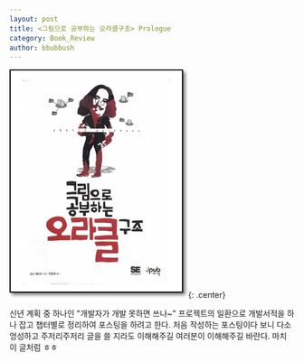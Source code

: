 ```yaml
---
layout: post
title: <그림으로 공부하는 오라클구조> Prologue
category: Book_Review
author: bbubbush
---
```

![그림으로 공부하는 오라클구조 표지](/assets/img/book_review/01_oracle_architecture/prologue_01.png){: .center}

신년 계획 중 하나인 "개발자가 개발 못하면 쓰나~" 프로젝트의 일환으로 개발서적을 하나 잡고 챕터별로 정리하여 포스팅을 하려고 한다. 처음 작성하는 포스팅이다 보니 다소 엉성하고 주저리주저리 글을 쓸 지라도 이해해주길 여러분이 이해해주길 바란다. 마치 이 글처럼 ㅎㅎ



